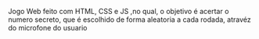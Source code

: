 Jogo Web feito com HTML, CSS e JS ,no qual, o objetivo é acertar o numero secreto, que é escolhido de forma aleatoria a cada rodada, atravéz do microfone do usuario 
